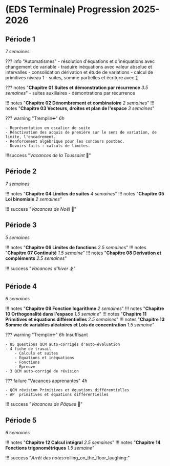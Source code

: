 # (EDS Terminale) Progression 2025-2026

## Période 1
_7 semaines_

??? info "Automatismes"
	- résolution d'équations et d'inéquations avec changement de variable
	- traduire inéquations avec valeur absolue et intervalles
	- consolidation dérivation et étude de variations
	- calcul de primitives niveau 1
	- suites, somme partielles et écriture avec $\sum$
	
??? notes "**Chapitre 01 Suites et démonstration par récurrence** _3.5 semaines_"
	- suites auxiliaires
	- démontrations par récurrence

!!! notes "**Chapitre 02 Dénombrement et combinatoire** _2 semaines_"
!!! notes "**Chapitre 03 Vecteurs, droites et plan de l'espace** _3 semaines_" 

??? warning "Tremplin➕" 
	_6h_ 
	
	- Représentation en escalier de suite
	- Réactivation des acquis de première sur le sens de variation, de limite, l'encadrement.
	- Renforcement algébrique pour les concours postbac.
	- Devoirs faits : calculs de limites.

!!!success  "_Vacances de la Toussaint_ :angel:"

## Période 2 
_7 semaines_	

!!! notes "**Chapitre 04 Limites de suites** _4 semaines_"
!!! notes "**Chapitre 05 Loi binomiale** _2 semaines_"  

!!! success "_Vacances de Noël_ :santa:"
  
## Période 3
_5 semaines_

!!! notes "**Chapitre 06 Limites de fonctions** _2.5 semaines_"
!!! notes "**Chapitre 07 Continuité** _1.5 semaine_"
!!! notes "**Chapitre 08 Dérivation et compléments** _2.5 semaines_"
  
 
!!! success "_Vacances d'hiver_ :snowboarder:"
 
## Période 4
_6 semaines_
 
!!! notes "**Chapitre 09 Fonction logarithme** _2 semaines_"
!!! notes "**Chapitre 10 Orthogonalité dans l'espace** _1.5 semaine_"
!!! notes "**Chapitre 11 Primitives et équations différentielles** _2.5 semaines_"
!!! notes "**Chapitre 13 Somme de variables aléatoires et Lois de concentration** _1.5 semaine_"

??? warning "Tremplin➕" 
	_6h_ Insuffisant
	 
	- 85 questions QCM auto-corrigés d'auto-évaluation
	- 4 fiche de travail 
		- Calculs et suites
		- Équations et inéquations
		- Fonctions
		- Épreuve
	- 3 QCM auto-corrigé de révision


??? failure "Vacances apprenantes" 
	_4h_  	
	
	- QCM révision Primitives et équations différentielles
	- AP  primitives et équations différentielles 
	
!!! success "_Vacances de Pâques_ :egg:"

## Période 5
_6 semaines_

!!! notes "**Chapitre 12 Calcul intégral** _2.5 semaines_"
!!! notes "**Chapitre 14 Fonctions trigonométriques** _1.5 semaine_"
 
!!! success "_Arrêt des notes_:rolling_on_the_floor_laughing:"

  